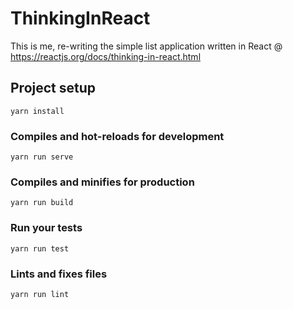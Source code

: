 # ThinkingInReact
This is me, re-writing the simple list application written in React @ https://reactjs.org/docs/thinking-in-react.html
## Project setup
```
yarn install
```

### Compiles and hot-reloads for development
```
yarn run serve
```

### Compiles and minifies for production
```
yarn run build
```

### Run your tests
```
yarn run test
```

### Lints and fixes files
```
yarn run lint
```
